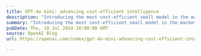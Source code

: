 ```yaml
---
title: GPT-4o mini: advancing cost-efficient intelligence
description: "Introducing the most cost-efficient small model in the market"
summary: "Introducing the most cost-efficient small model in the market"
pubDate: Thu, 18 Jul 2024 10:00:00 GMT
source: OpenAI Blog
url: https://openai.com/index/gpt-4o-mini-advancing-cost-efficient-intelligence

---
```


